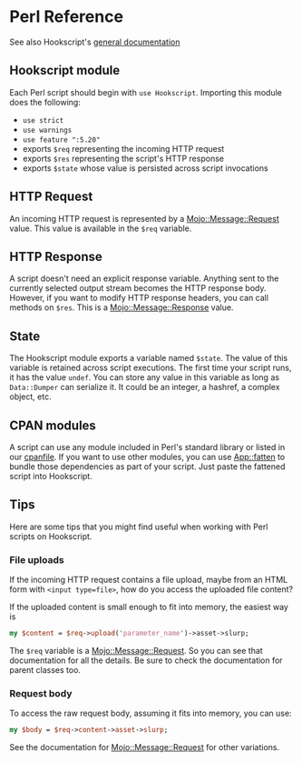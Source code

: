 # Perl Reference

See also Hookscript's [general documentation](http://docs.hookscript.com/)

## Hookscript module

Each Perl script should begin with `use Hookscript`.  Importing this module does the following:

  * `use strict`
  * `use warnings`
  * `use feature ":5.20"`
  * exports `$req` representing the incoming HTTP request
  * exports `$res` representing the script's HTTP response
  * exports `$state` whose value is persisted across script invocations

## HTTP Request

An incoming HTTP request is represented by a [Mojo::Message::Request](https://metacpan.org/pod/Mojo::Message::Request) value.
This value is available in the `$req` variable.

## HTTP Response

A script doesn't need an explicit response variable.  Anything sent to the currently selected output stream
becomes the HTTP response body.  However, if you want to modify HTTP response headers, you can call methods
on `$res`.  This is a [Mojo::Message::Response](https://metacpan.org/pod/Mojo::Message::Response) value.

## State

The Hookscript module exports a variable named `$state`.  The value of this variable is retained across script executions.  The first time your script runs, it has the value `undef`.  You can store any value in this variable as long as `Data::Dumper` can serialize it.  It could be an integer, a hashref, a complex object, etc.

## CPAN modules

A script can use any module included in Perl's standard library or listed in our [cpanfile](https://github.com/Hookscript/lang-perl/blob/master/cpanfile).  If you want to use other modules, you can use [App::fatten](https://metacpan.org/pod/App::fatten) to bundle those dependencies as part of your script.  Just paste the fattened script into Hookscript.

## Tips

Here are some tips that you might find useful when working with Perl scripts
on Hookscript.

### File uploads

If the incoming HTTP request contains a file upload, maybe from an HTML form
with `<input type=file>`, how do you access the uploaded file content?

If the uploaded content is small enough to fit into memory, the easiest way is

```perl
my $content = $req->upload('parameter_name')->asset->slurp;
```

The `$req` variable is a [Mojo::Message::Request](https://metacpan.org/pod/Mojo::Message::Request). So you can see that documentation for all the details.  Be sure to check the documentation for parent classes too.

### Request body

To access the raw request body, assuming it fits into memory, you can use:

```perl
my $body = $req->content->asset->slurp;
```

See the documentation for [Mojo::Message::Request](https://metacpan.org/pod/Mojo::Message::Request) for other variations.
